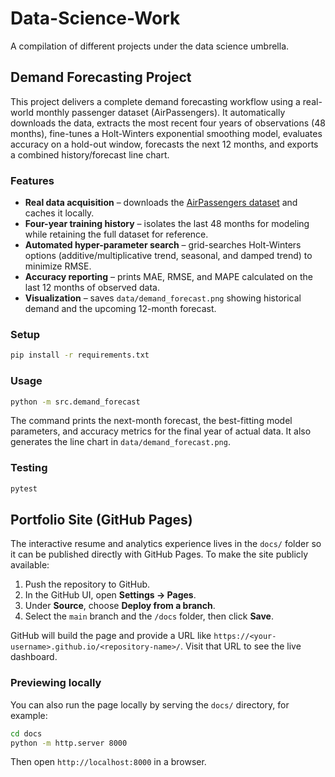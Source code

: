 # Data-Science-Work

A compilation of different projects under the data science umbrella.

## Demand Forecasting Project

This project delivers a complete demand forecasting workflow using a real-world
monthly passenger dataset (AirPassengers). It automatically downloads the data,
extracts the most recent four years of observations (48 months), fine-tunes a
Holt-Winters exponential smoothing model, evaluates accuracy on a hold-out
window, forecasts the next 12 months, and exports a combined history/forecast
line chart.

### Features
- **Real data acquisition** – downloads the [AirPassengers dataset](https://raw.githubusercontent.com/selva86/datasets/master/AirPassengers.csv) and caches it locally.
- **Four-year training history** – isolates the last 48 months for modeling while
  retaining the full dataset for reference.
- **Automated hyper-parameter search** – grid-searches Holt-Winters options
  (additive/multiplicative trend, seasonal, and damped trend) to minimize RMSE.
- **Accuracy reporting** – prints MAE, RMSE, and MAPE calculated on the last 12
  months of observed data.
- **Visualization** – saves `data/demand_forecast.png` showing historical demand
  and the upcoming 12-month forecast.

### Setup
```bash
pip install -r requirements.txt
```

### Usage
```bash
python -m src.demand_forecast
```
The command prints the next-month forecast, the best-fitting model parameters,
and accuracy metrics for the final year of actual data. It also generates the
line chart in `data/demand_forecast.png`.

### Testing
```bash
pytest
```

## Portfolio Site (GitHub Pages)

The interactive resume and analytics experience lives in the `docs/` folder so
it can be published directly with GitHub Pages. To make the site publicly
available:

1. Push the repository to GitHub.
2. In the GitHub UI, open **Settings → Pages**.
3. Under **Source**, choose **Deploy from a branch**.
4. Select the `main` branch and the `/docs` folder, then click **Save**.

GitHub will build the page and provide a URL like
`https://<your-username>.github.io/<repository-name>/`. Visit that URL to see
the live dashboard.

### Previewing locally

You can also run the page locally by serving the `docs/` directory, for example:

```bash
cd docs
python -m http.server 8000
```

Then open `http://localhost:8000` in a browser.
